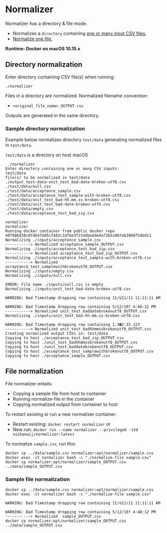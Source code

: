 # Normalizer

Normalizer has a directory & file mode.

* Normalizes a `directory` containing [one or many input CSV files.](#directory-normalization)
* [Normalize one file.](#file-normalization)

**Runtime: Docker on macOS 10.15.x**

## Directory normalization

Enter directory containing CSV file(s) when running:

```
./normalizer
```

Files in a directory are normalized. Normalized filename convention:

*  `<original_file_name>_OUTPUT.csv`

Outputs are generated in the same directory.

### Sample directory normalization

Example below normalizes directory `test/data` generating normalized files 
in `test/data`.

`test/data` is a directory on host macOS

```
 ./normalizer
Enter directory containing one or many CSV inputs:
test/data
file(s) to be normalized in test/data
./output_test-data-unit_test_bad-date-broken-utf8.csv
./test/data/null.csv
./test/data/acceptance_sample.csv
./test/data/acceptance_test_sample-with-broken-utf8.csv
./test/data/unit_test_bad-hh.mm.ss-broken-utf8.csv
./test/data/unit_test_bad-date-broken-utf8.csv
./test/data/empty.csv
./test/data/acceptance_test_bad_zip.csv

normalizer
normalizer
Running docker container from public docker repo
407986d38c8fd647dd5cf482c1dfbe3f234dbedde4a73b5c007eb3960754bd11
Normalizing ./inputs/acceptance_sample.csv
-----------> Normalized acceptance_sample_OUTPUT.csv
Normalizing ./inputs/acceptance_test_bad_zip.csv
-----------> Normalized acceptance_test_bad_zip_OUTPUT.csv
Normalizing ./inputs/acceptance_test_sample-with-broken-utf8.csv
-----------> Normalized acceptance_test_samplewithbrokenutf8_OUTPUT.csv
Normalizing ./inputs/empty.csv
Normalizing ./inputs/null.csv

ERROR: File name ./inputs/null.csv is empty
Normalizing ./inputs/unit_test_bad-date-broken-utf8.csv

WARNING: Bad Timestamp dropping row containing 11/ü11/11 11:11:11 AM

WARNING: Bad Timestamp dropping row containing 5/12/10? 4:48:12 PM
-----------> Normalized unit_test_baddatebrokenutf8_OUTPUT.csv
Normalizing ./inputs/unit_test_bad-hh.mm.ss-broken-utf8.csv

WARNING: Bad Timestamp dropping row containing 1:3�2:33.123
-----------> Normalized unit_test_badhhmmssbrokenutf8_OUTPUT.csv
Creating normalized output CSVs in: test/data
Copying to host ./acceptance_test_bad_zip_OUTPUT.csv
Copying to host ./unit_test_badhhmmssbrokenutf8_OUTPUT.csv
Copying to host ./unit_test_baddatebrokenutf8_OUTPUT.csv
Copying to host ./acceptance_test_samplewithbrokenutf8_OUTPUT.csv
Copying to host ./acceptance_sample_OUTPUT.csv
```

## File normalization

File normalizer entails:

* Copying a sample file from host to container
* Running normalize-file in the container
* Copying normalized output from container to host

To restart existing or run a new normalizer container:

* Restart existing: `docker restart normalizer` or
* New run: `docker run --name normalizer --privileged -itd nishanwij/normalizer:latest`

To normalize `sample.csv`, run this:

```
docker cp ../data/sample.csv normalizer:opt/normalizer/sample.csv  
docker exec -it normalizer bash -c "./normalize-file sample.csv"  
docker cp normalizer:opt/normalizer/sample_OUTPUT.csv ../data/sample_OUTPUT.csv 
```

### Sample file normalization

```
docker cp ../data/sample.csv normalizer:opt/normalizer/sample.csv              
docker exec -it normalizer bash -c "./normalize-file sample.csv"
                                              
WARNING: Bad Timestamp dropping row containing 11/ü11/11 11:11:11 AM

WARNING: Bad Timestamp dropping row containing 5/12/10? 4:48:12 PM
-----------> Normalized  sample_OUTPUT.csv
docker cp normalizer:opt/normalizer/sample_OUTPUT.csv ../data/sample_OUTPUT.csv

```
